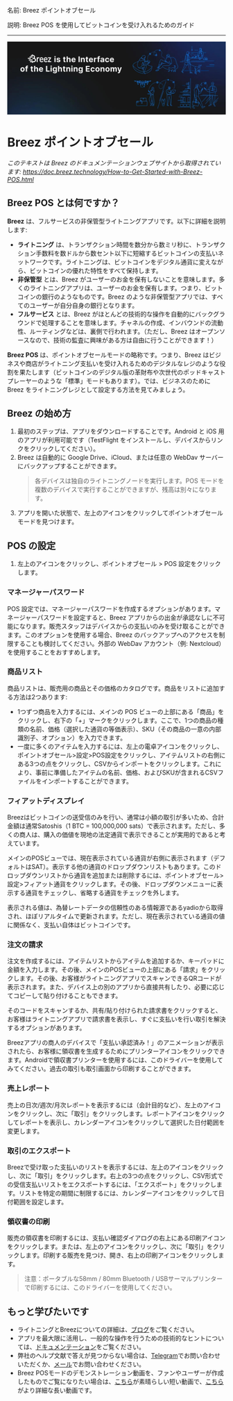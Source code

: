 名前: Breez ポイントオブセール

説明: Breez POS を使用してビットコインを受け入れるためのガイド

---

![カバー](assets/cover.jpeg)

# Breez ポイントオブセール

_このテキストは Breez のドキュメンテーションウェブサイトから取得されています: https://doc.breez.technology/How-to-Get-Started-with-Breez-POS.html_

## Breez POS とは何ですか？

**Breez** は、フルサービスの非保管型ライトニングアプリです。以下に詳細を説明します:

- **ライトニング** は、トランザクション時間を数分から数ミリ秒に、トランザクション手数料を数ドルから数セント以下に短縮するビットコインの支払いネットワークです。ライトニングは、ビットコインをデジタル通貨に変えながら、ビットコインの優れた特性をすべて保持します。
- **非保管型** とは、Breez がユーザーのお金を保有しないことを意味します。多くのライトニングアプリは、ユーザーのお金を保有します。つまり、ビットコインの銀行のようなものです。Breez のような非保管型アプリでは、すべてのユーザーが自分自身の銀行となります。
- **フルサービス** とは、Breez がほとんどの技術的な操作を自動的にバックグラウンドで処理することを意味します。チャネルの作成、インバウンドの流動性、ルーティングなどは、裏側で行われます。（ただし、Breez はオープンソースなので、技術の監査に興味がある方は自由に行うことができます！）

**Breez POS** は、ポイントオブセールモードの略称です。つまり、Breez はビジネスや商店がライトニング支払いを受け入れるためのデジタルなレジのような役割を果たします（ビットコインのデジタル版の革財布や次世代のポッドキャストプレーヤーのような「標準」モードもあります）。では、ビジネスのために Breez をライトニングレジとして設定する方法を見てみましょう。

## Breez の始め方

1. 最初のステップは、アプリをダウンロードすることです。Android と iOS 用のアプリが利用可能です（TestFlight をインストールし、デバイスからリンクをクリックしてください）。
2. Breez は自動的に Google Drive、iCloud、または任意の WebDav サーバーにバックアップすることができます。
   > 各デバイスは独自のライトニングノードを実行します。POS モードを複数のデバイスで実行することができますが、残高は別々になります。
3. アプリを開いた状態で、左上のアイコンをクリックしてポイントオブセールモードを見つけます。

## POS の設定

1. 左上のアイコンをクリックし、ポイントオブセール > POS 設定をクリックします。

### マネージャーパスワード

POS 設定では、マネージャーパスワードを作成するオプションがあります。マネージャーパスワードを設定すると、Breez アプリからの出金が承認なしに不可能になります。販売スタッフはデバイスからの支払いのみを受け取ることができます。このオプションを使用する場合、Breez のバックアップへのアクセスを制限することも検討してください。外部の WebDav アカウント（例: Nextcloud）を使用することをおすすめします。

### 商品リスト

商品リストは、販売用の商品とその価格のカタログです。商品をリストに追加する方法は2つあります:

- 1つずつ商品を入力するには、メインの POS ビューの上部にある「商品」をクリックし、右下の「+」マークをクリックします。ここで、1つの商品の種類の名前、価格（選択した通貨の等価表示）、SKU（その商品の一意の内部識別子、オプション）を入力できます。
- 一度に多くのアイテムを入力するには、左上の電卓アイコンをクリックし、ポイントオブセール>設定>POS設定をクリックし、アイテムリストの右側にある3つの点をクリックし、CSVからインポートをクリックします。これにより、事前に準備したアイテムの名前、価格、およびSKUが含まれるCSVファイルをインポートすることができます。
### フィアットディスプレイ

Breezはビットコインの送受信のみを行い、通常は小額の取引が多いため、合計金額は通常Satoshis（1 BTC = 100,000,000 sats）で表示されます。ただし、多くの商人は、購入の価値を現地の法定通貨で表示できることが実用的であると考えています。

メインのPOSビューでは、現在表示されている通貨が右側に表示されます（デフォルトはSAT）。表示する他の通貨のドロップダウンリストもあります。このドロップダウンリストから通貨を追加または削除するには、ポイントオブセール>設定>フィアット通貨をクリックします。その後、ドロップダウンメニューに表示する通貨をチェックし、省略する通貨をチェックを外します。

表示される値は、為替レートデータの信頼性のある情報源であるyadioから取得され、ほぼリアルタイムで更新されます。ただし、現在表示されている通貨の値に関係なく、支払い自体はビットコインです。

### 注文の請求

注文を作成するには、アイテムリストからアイテムを追加するか、キーパッドに金額を入力します。その後、メインのPOSビューの上部にある「請求」をクリックします。その後、お客様がライトニングアプリでスキャンできるQRコードが表示されます。また、デバイス上の別のアプリから直接共有したり、必要に応じてコピーして貼り付けることもできます。

そのコードをスキャンするか、共有/貼り付けられた請求書をクリックすると、お客様はライトニングアプリで請求書を表示し、すぐに支払いを行い取引を解決するオプションがあります。

Breezアプリの商人のデバイスで「支払い承認済み！」のアニメーションが表示されたら、お客様に領収書を生成するためにプリンターアイコンをクリックできます。Androidで領収書プリンターを使用するには、このドライバーを使用してみてください。過去の取引も取引画面から印刷することができます。

### 売上レポート

売上の日次/週次/月次レポートを表示するには（会計目的など）、左上のアイコンをクリックし、次に「取引」をクリックします。レポートアイコンをクリックしてレポートを表示し、カレンダーアイコンをクリックして選択した日付範囲を変更します。

### 取引のエクスポート

Breezで受け取った支払いのリストを表示するには、左上のアイコンをクリックし、次に「取引」をクリックします。右上の3つの点をクリックし、CSV形式での受信支払いリストをエクスポートするには、「エクスポート」をクリックします。リストを特定の期間に制限するには、カレンダーアイコンをクリックして日付範囲を設定します。

### 領収書の印刷

販売の領収書を印刷するには、支払い確認ダイアログの右上にある印刷アイコンをクリックします。または、左上のアイコンをクリックし、次に「取引」をクリックします。印刷する販売を見つけ、開き、右上の印刷アイコンをクリックします。

> 注意：ポータブルな58mm / 80mm Bluetooth / USBサーマルプリンターで印刷するには、このドライバーを使用してください。

## もっと学びたいです

- ライトニングとBreezについての詳細は、[ブログ](https://breez.technology/blog)をご覧ください。
- アプリを最大限に活用し、一般的な操作を行うための技術的なヒントについては、[ドキュメンテーション](https://breez.technology/documentation)をご覧ください。
- 弊社のヘルプ文献で答えが見つからない場合は、[Telegram](https://t.me/breez_labs)でお問い合わせいただくか、[メール](mailto:support@breez.technology)でお問い合わせください。
- Breez POSモードのデモンストレーション動画を、ファンやユーザーが作成したものでご覧になりたい場合は、[こちら](https://www.youtube.com/watch?v=xxxx)が素晴らしい短い動画で、[こちら](https://www.youtube.com/watch?v=xxxx)がより詳細な長い動画です。